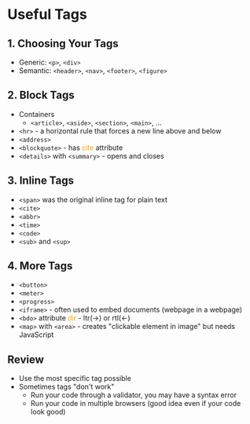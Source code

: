 # Useful Tags

## 1. Choosing Your Tags
* Generic: `<p>`, `<div>`
* Semantic: `<header>`, `<nav>`, `<footer>`, `<figure>`

## 2. Block Tags
* Containers
    * `<article>`, `<aside>`, `<section>`, `<main>`, ...
* `<hr>` - a horizontal rule that forces a new line above and below
* `<address>`
* `<blockquote>` - has <font color="orange">cite</font> attribute
* `<details>` with `<summary>` - opens and closes

## 3. Inline Tags
* `<span>` was the original inline tag for plain text
* `<cite>`
* `<abbr>`
* `<time>`
* `<code>`
* `<sub>` and `<sup>`

## 4. More Tags
* `<button>`
* `<meter>`
* `<progress>`
* `<iframe>` - often used to embed documents (webpage in a webpage)
* `<bdo>` attribute <font color="orange">dir</font> - ltr($\rightarrow$) or rtl($\leftarrow$)
* `<map>` with `<area>` - creates "clickable element in image" but needs JavaScript

## Review
* Use the most specific tag possible
* Sometimes tags "don't work"
    * Run your code through a validator, you may have a syntax error
    * Run your code in multiple browsers (good idea even if your code look good)

